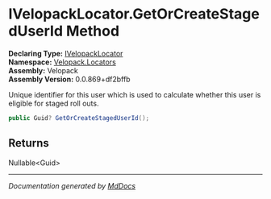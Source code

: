 ﻿<!--  
  <auto-generated>   
    The contents of this file were generated by a tool.  
    Changes to this file may be list if the file is regenerated  
  </auto-generated>   
-->

# IVelopackLocator.GetOrCreateStagedUserId Method

**Declaring Type:** [IVelopackLocator](../index.md)  
**Namespace:** [Velopack.Locators](../../index.md)  
**Assembly:** Velopack  
**Assembly Version:** 0.0.869+df2bffb

Unique identifier for this user which is used to calculate whether this user is eligible for  staged roll outs.

```csharp
public Guid? GetOrCreateStagedUserId();
```

## Returns

Nullable\<Guid\>

___

*Documentation generated by [MdDocs](https://github.com/ap0llo/mddocs)*
